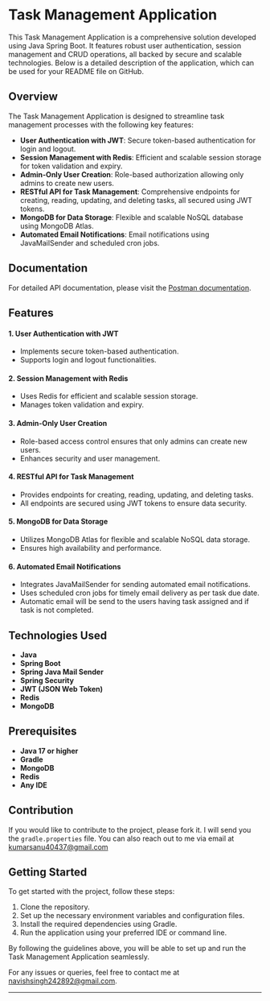 # Task Management Application

This Task Management Application is a comprehensive solution developed using Java Spring Boot. It features robust user authentication, session management and CRUD operations, all backed by secure and scalable technologies. Below is a detailed description of the application, which can be used for your README file on GitHub.

## Overview

The Task Management Application is designed to streamline task management processes with the following key features:

- **User Authentication with JWT**: Secure token-based authentication for login and logout.
- **Session Management with Redis**: Efficient and scalable session storage for token validation and expiry.
- **Admin-Only User Creation**: Role-based authorization allowing only admins to create new users.
- **RESTful API for Task Management**: Comprehensive endpoints for creating, reading, updating, and deleting tasks, all secured using JWT tokens.
- **MongoDB for Data Storage**: Flexible and scalable NoSQL database using MongoDB Atlas.
- **Automated Email Notifications**: Email notifications using JavaMailSender and scheduled cron jobs.

## Documentation

For detailed API documentation, please visit the [Postman documentation](https://documenter.getpostman.com/view/2sA3XV7Jdu?version=latest#b2ae2a55-45ed-42a3-990d-d8a8421eeaa2).

## Features

#### 1. User Authentication with JWT
- Implements secure token-based authentication.
- Supports login and logout functionalities.

#### 2. Session Management with Redis
- Uses Redis for efficient and scalable session storage.
- Manages token validation and expiry.

#### 3. Admin-Only User Creation
- Role-based access control ensures that only admins can create new users.
- Enhances security and user management.

#### 4. RESTful API for Task Management
- Provides endpoints for creating, reading, updating, and deleting tasks.
- All endpoints are secured using JWT tokens to ensure data security.

#### 5. MongoDB for Data Storage
- Utilizes MongoDB Atlas for flexible and scalable NoSQL data storage.
- Ensures high availability and performance.

#### 6. Automated Email Notifications
- Integrates JavaMailSender for sending automated email notifications.
- Uses scheduled cron jobs for timely email delivery as per task due date.
- Automatic email will be send to the users having task assigned and if task is not completed.

## Technologies Used

- **Java**
- **Spring Boot**
- **Spring Java Mail Sender**
- **Spring Security**
- **JWT (JSON Web Token)**
- **Redis**
- **MongoDB**

## Prerequisites

- **Java 17 or higher**
- **Gradle**
- **MongoDB**
- **Redis**
- **Any IDE**

## Contribution

If you would like to contribute to the project, please fork it. I will send you the `gradle.properties` file. You can also reach out to me via email at kumarsanu40437@gmail.com

## Getting Started

To get started with the project, follow these steps:

1. Clone the repository.
2. Set up the necessary environment variables and configuration files.
3. Install the required dependencies using Gradle.
4. Run the application using your preferred IDE or command line.

By following the guidelines above, you will be able to set up and run the Task Management Application seamlessly. 

For any issues or queries, feel free to contact me at navishsingh242892@gmail.com.

---
